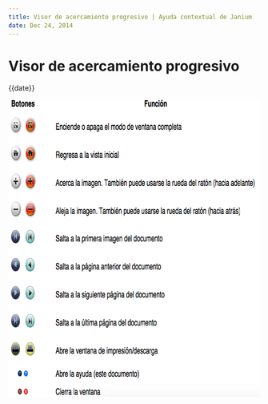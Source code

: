 ```yaml
---
title: Visor de acercamiento progresivo | Ayuda contextual de Janium
date: Dec 24, 2014
---
```


# Visor de acercamiento progresivo

{{date}}

[<img src="Visor_acercamiento_progresivo.png" alt="Visor_acercamiento_progresivo" class="aligncenter size-full wp-image-1566" width="756" height="594" />](Visor_acercamiento_progresivo.png)


